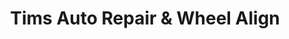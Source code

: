 ---
title: "Tims Auto Repair & Wheel Align"
url: /flagstaff/tims-auto-repair-and-wheel-align/
shop: car repair
---